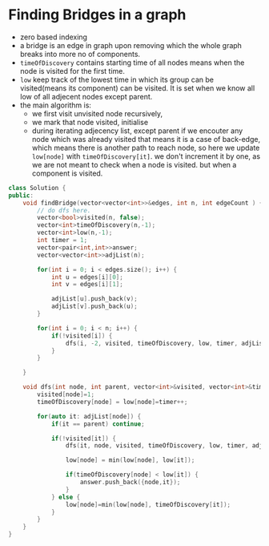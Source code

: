 # Finding Bridges in a graph
- zero based indexing
- a bridge is an edge in graph upon removing which the whole graph breaks into more no of components.
- `timeOfDiscovery` contains starting time of all nodes means when the node is visited for the first time. 
- `low` keep track of the lowest time in which its group can be visited(means its component) can be visited. It is set when we know all low of all adjecent nodes except parent.
- the main algorithm is: 
    - we first visit unvisited node recursively,
    - we mark that node visited, initialise 
    - during iterating adjecency list, except parent if we encouter any node which was already visited that means it is a case of back-edge, which means there is another path to reach node, so here we update `low[node]` with `timeOfDiscovery[it]`. we don't increment it by one, as we are not meant to check when a node is visited. but when a component is visited.

```cpp
class Solution {
public: 
    void findBridge(vector<vector<int>>&edges, int n, int edgeCount ) {
        // do dfs here.
        vector<bool>visited(n, false);
        vector<int>timeOfDiscovery(n,-1);
        vector<int>low(n,-1);
        int timer = 1;
        vector<pair<int,int>>answer;
        vector<vector<int>>adjList(n);

        for(int i = 0; i < edges.size(); i++) {
            int u = edges[i][0];
            int v = edges[i][1];

            adjList[u].push_back(v);
            adjList[v].push_back(u);
        }

        for(int i = 0; i < n; i++) {
            if(!visited[i]) {
                dfs(i, -2, visited, timeOfDiscovery, low, timer, adjList, answer )
            }
        }

    }

    void dfs(int node, int parent, vector<int>&visited, vector<int>&timeOfDiscovery, vector<int>&low, int &timer, vector<vector<int>>&adjList, vector<pair<int,int>>&answer) {
        visited[node]=1;
        timeOfDiscovery[node] = low[node]=timer++;

        for(auto it: adjList[node]) {
            if(it == parent) continue;

            if(!visited[it]) {
                dfs(it, node, visited, timeOfDiscovery, low, timer, adjList, answer);

                low[node] = min(low[node], low[it]);

                if(timeOfDiscovery[node] < low[it]) {
                    answer.push_back({node,it});
                }
            } else {
                low[node]=min(low[node], timeOfDiscovery[it]);
            }
        }
    }
}
```